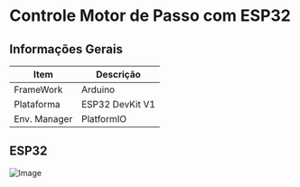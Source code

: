 # Controle Motor de Passo com ESP32

## Informações Gerais

| Item         | Descrição       |
| ------------ | --------------- |
| FrameWork    | Arduino         |
| Plataforma   | ESP32 DevKit V1 |
| Env. Manager | PlatformIO      |

## ESP32

![Image](https://i.imgur.com/qHfmhWf.png)